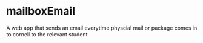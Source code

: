 # mailboxEmail
A web app that sends an email everytime physcial mail or package comes in to cornell to the relevant student
